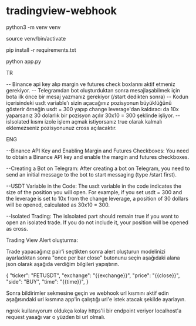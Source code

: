 # tradingview-webhook


python3 -m venv venv

source venv/bin/activate

pip install -r requirements.txt

python app.py

TR

-- Binance api key alıp margin ve futures check boxlarını aktif etmeniz gerekiyor.
-- Telegramdan bot oluşturduktan sonra mesajlaşabilmek için bota ilk önce bir mesaj yazmanız gerekiyor (/start dedikten sonra)
-- Kodun içerisindeki usdt variable'ı sizin açacağınız pozisyonun büyüklüğünü gösterir örneğin usdt = 300 yapıp change leverage'dan kaldıracı da 10x yaparsanız 30 dolarlık bir pozisyon açılır 30x10 = 300 şeklinde işliyor.
-- isIsolated kısmı izole işlem açmak istiyorsanız true olarak kalmalı eklemezseniz pozisyonunuz cross açılacaktır.

ENG

--Binance API Key and Enabling Margin and Futures Checkboxes:
You need to obtain a Binance API key and enable the margin and futures checkboxes.

--Creating a Bot on Telegram:
After creating a bot on Telegram, you need to send an initial message to the bot to start messaging (type /start first).

--USDT Variable in the Code:
The usdt variable in the code indicates the size of the position you will open. For example, if you set usdt = 300 and the leverage is set to 10x from the change leverage, a position of 30 dollars will be opened, calculated as 30x10 = 300.

--Isolated Trading:
The isIsolated part should remain true if you want to open an isolated trade. If you do not include it, your position will be opened as cross.


Trading View Alert oluşturma:

Trade yapacağınız pair'i seçtikten sonra alert oluşturun modelinizi ayarladıktan sonra "once per bar close" butonunu seçin aşağıdaki alana json olarak aşağıda verdiğim bilgileri yapıştırın.

{
  "ticker": "FETUSDT",
  "exchange": "{{exchange}}",
  "price": "{{close}}",
  "side": "BUY",
  "time": "{{time}}",
}

Sonra bildirimler sekmesine geçin ve webhook url kısmını aktif edin aşağısındaki url kısmına app'in çalıştığı url'e istek atacak şekilde ayarlayın.

ngrok kullanıyorum oldukça kolay https'li bir endpoint veriyor localhost'a request yasağı var o yüzden bi url olmalı.